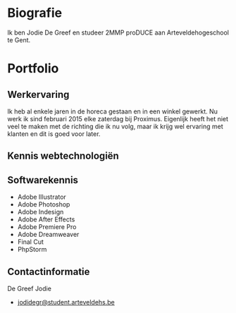 Biografie
======

Ik ben Jodie De Greef en studeer 2MMP proDUCE aan Arteveldehogeschool te Gent. 

Portfolio
=======

Werkervaring 
-----

Ik heb al enkele jaren in de horeca gestaan en in een winkel gewerkt. Nu werk ik sind februari 2015 elke zaterdag bij Proximus. Eigenlijk heeft het niet veel te maken met de richting die ik nu volg, maar ik krijg wel ervaring met klanten en dit is goed voor later. 


Kennis webtechnologiën 
-----



Softwarekennis
-----

* Adobe Illustrator
* Adobe Photoshop
* Adobe Indesign
* Adobe After Effects
* Adobe Premiere Pro
* Adobe Dreamweaver
* Final Cut 
* PhpStorm


Contactinformatie
------

De Greef Jodie 
* jodidegr@student.arteveldehs.be
